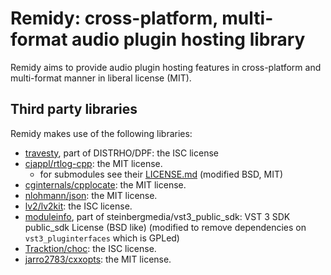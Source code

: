 # Remidy: cross-platform, multi-format audio plugin hosting library

Remidy aims to provide audio plugin hosting features in cross-platform and
multi-format manner in liberal license (MIT).

## Third party libraries

Remidy makes use of the following libraries:

- [travesty](https://github.com/DISTRHO/DPF/tree/main/distrho/src/travesty), part of DISTRHO/DPF: the ISC license
- [cjappl/rtlog-cpp](https://github.com/cjappl/rtlog-cpp): the MIT license.
  - for submodules see their [LICENSE.md](https://github.com/cjappl/rtlog-cpp/blob/main/LICENSE.md) (modified BSD, MIT)
- [cginternals/cpplocate](https://github.com/cginternals/cpplocate): the MIT license.
- [nlohmann/json](https://github.com/nlohmann/json): the MIT license.
- [lv2/lv2kit](https://github.com/lv2/lv2kit): the ISC license.
- [moduleinfo](https://github.com/steinbergmedia/vst3_public_sdk/tree/master/source/vst/moduleinfo), part of steinbergmedia/vst3_public_sdk: VST 3 SDK public_sdk License (BSD like)
  (modified to remove dependencies on `vst3_pluginterfaces` which is GPLed)
- [Tracktion/choc](https://github.com/Tracktion/choc/): the ISC license.
- [jarro2783/cxxopts](https://github.com/jarro2783/cxxopts): the MIT license.
